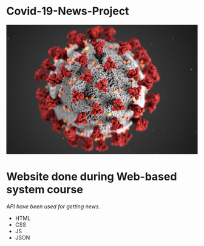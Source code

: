 # Covid-19-News-Project 
![alt text](https://github.com/Hadi2x/Covid-19-News-Project/blob/main/main_928px.jpg?raw=true)
# Website done during Web-based system course 
*API have been used for getting news.*
  * HTML
  * CSS
  * JS
  * JSON

